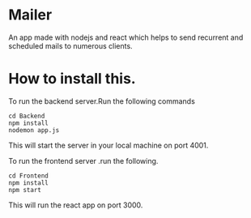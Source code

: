 # Mailer
 An app made with nodejs and react which helps to send recurrent and scheduled mails to numerous clients.
# How to install this.
To run the backend server.Run the following commands
    
    cd Backend
    npm install
    nodemon app.js
This will start the server in your local machine on port 4001.

To run the  frontend server .run the following.

    cd Frontend
    npm install
    npm start
This will run the react app on port 3000.
